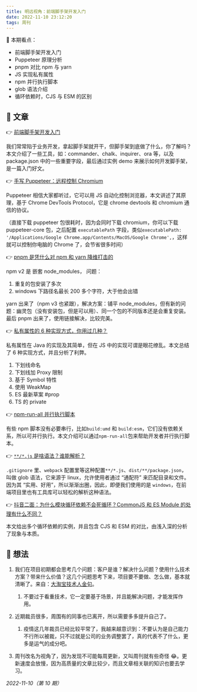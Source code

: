 ```yaml
---
title: 明远视角：前端脚手架开发入门
date: 2022-11-10 23:12:20
tags: 周刊
---
```


👀 本期看点：

-   前端脚手架开发入门
-   Puppeteer 原理分析
-   pnpm 对比 npm 与 yarn
-   JS 实现私有属性
-   npm 并行执行脚本
-   glob 语法介绍
-   循环依赖时，CJS 与 ESM 的区别

## 📃 文章

👉 [前端脚手架开发入门](https://mp.weixin.qq.com/s/oFo43lbfdueVcdaOlJQ_tg)

我们常常陷于业务开发，拿起脚手架就开干，但脚手架到底做了什么，你了解吗？本文介绍了一些工具，如：commander、chalk、inquirer、ora 等，以及 package.json 中的一些重要字段，最后通过实例 demo 来展示如何开发脚手架，是一篇入门好文。

👉 [手写 Puppeteer：远程控制 Chromium](https://mp.weixin.qq.com/s/9YKQcxtsneW2LzaddKim9Q)

Puppeteer 相信大家都听过，它可以用 JS 自动化控制浏览器，本文讲述了其原理，基于 Chrome DevTools Protocol，它是 chrome devtools 和 chromium 通信的协议。

（直接下载 puppeteer 包很耗时，因为会同时下载 chromium，你可以下载 puppeteer-core 包，之后配置 `executablePath` 字段，类似`executablePath: '/Applications/Google Chrome.app/Contents/MacOS/Google Chrome',`，这样就可以控制你电脑的 Chrome 了，会节省很多时间）

👉 [pnpm 是凭什么对 npm 和 yarn 降维打击的](https://mp.weixin.qq.com/s/bLthdXlmu8wtC3ScAaZ3Kg)

npm v2 是 嵌套 node_modules， 问题：

1. 重复的包安装了多次
2. windows 下路径名最长 200 多个字符，大于他会出错

yarn 出来了（npm v3 也紧跟），解决方案：铺平 node_modules，但有新的问题：幽灵包（没有安装包，但是可以用）、同一个包的不同版本还是会重复安装。最后 pnpm 出来了，使用链接解决，比较完美。

👉 [私有属性的 6 种实现方式，你用过几种？](https://mp.weixin.qq.com/s/SusZu6rdVijZ-6seg9oa0Q)

私有属性在 Java 的实现及其简单，但在 JS 中的实现可谓是眼花缭乱。本文总结了 6 种实现方式，并且分析了利弊。

1. 下划线命名
2. 下划线加 Proxy 限制
3. 基于 Symbol 特性
4. 使用 WeakMap
5. ES 最新草案 #prop
6. TS 的 private

👉 [npm-run-all 并行执行脚本](https://juejin.cn/post/7111118506657218590)

有些 npm 脚本没有必要串行，比如`build:umd` 和 `build:esm`，它们没有依赖关系，所以可并行执行。本文介绍可以通过`npm-run-all`包来帮助开发者并行执行脚本。

👉 [`**/*.js` 是啥语法？谁能解析？](https://mp.weixin.qq.com/s/4LvZlT6ZT-OV0699XREfLg)

`.gitignore` 里、`webpack` 配置里等这种配置`**/*.js`、`dist/**/package.json`，叫做 glob 语法，它来源于 linux，允许使用者通过 “通配符” 来匹配目录和文件。因为其 “实用、好用”，所以渐渐出圈，因此，即便我们使用的是 `windows`，在前端项目里也有工具库可以轻松的解析这种语法。

👉 [抖音二面：为什么模块循环依赖不会死循环？CommonJS 和 ES Module 的处理有什么不同？](https://mp.weixin.qq.com/s/JSlJn_LzbkAOy6LNyY5_jQ)

本文给出多个循环依赖的实例，并且包含 CJS 和 ESM 的对比，由浅入深的分析了现象与本质。

## 🤔 想法

1. 我们在项目初期都会思考几个问题：客户是谁？解决什么问题？使用什么技术方案？带来什么价值？这几个问题思考下来，项目要不要做、怎么做，基本就清晰了。来自：[大淘宝技术人金句](https://mp.weixin.qq.com/s/MMCO_vU_XE783XvxFTvfDQ)。
    1. 不要过于看重技术，它一定要基于场景，并且能解决问题，才能发挥作用。
2. 近期裁员很多，周围有的同事也已离开，所以需要多多提升自己了。

    1. 疫情这几年裁员已经比较平常了，我越来越意识到：不要认为是自己能力不行所以被裁，只不过就是公司的业务调整罢了，真的代表不了什么，更多是运气的成分吧。

3. 周刊改名为视角了，因为发现不可能每周更新，又叫周刊就有些奇怪 😂。更新速度会放慢，因为高质量的文章比较少，而且文章相关联的知识也要去学习。

_2022-11-10（第 10 期）_
